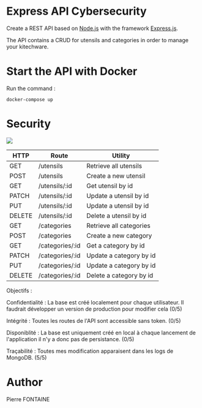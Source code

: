 # Express API Cybersecurity

Create a REST API based on [Node.js](https://nodejs.org/en/) with the framework [Express.js](https://expressjs.com/fr/).

The API contains a CRUD for utensils and categories in order to manage your kitechware.


# Start the API with Docker
Run the command : 

`docker-compose up`

# Security

[![](https://mermaid.ink/img/eyJjb2RlIjoiZ3JhcGggTFJcbiAgICBBKC91dGVuc2lscykgLS0-XG4gICAgQih1dGVuc2lscykgLS0-IEdcbiAgICBDKC91dGVuc2lscy86aWQpIC0tPiBCXG4gICAgRCgvY2F0ZWdvcmllcykgLS0-IEZcbiAgICBFKC9jYXRlZ29yaWVzLzppZCktLT4gRlxuICAgIEYoY2F0ZWdvcmllcykgLS0-IEdcbiAgICBHWyhNb25nb0RCKV1cbiIsIm1lcm1haWQiOnt9LCJ1cGRhdGVFZGl0b3IiOmZhbHNlfQ)](https://mermaid-js.github.io/mermaid-live-editor/#/edit/eyJjb2RlIjoiZ3JhcGggTFJcbiAgICBBKC91dGVuc2lscykgLS0-XG4gICAgQih1dGVuc2lscykgLS0-IEdcbiAgICBDKC91dGVuc2lscy86aWQpIC0tPiBCXG4gICAgRCgvY2F0ZWdvcmllcykgLS0-IEZcbiAgICBFKC9jYXRlZ29yaWVzLzppZCktLT4gRlxuICAgIEYoY2F0ZWdvcmllcykgLS0-IEdcbiAgICBHWyhNb25nb0RCKV1cbiIsIm1lcm1haWQiOnt9LCJ1cGRhdGVFZGl0b3IiOmZhbHNlfQ)

| HTTP   | Route           | Utility                  |
|--------|-----------------|--------------------------|
| GET    | /utensils       | Retrieve all utensils    |
| POST   | /utensils       | Create a new utensil     |
| GET    | /utensils/:id   | Get utensil by id        |
| PATCH  | /utensils/:id   | Update a utensil by id   |
| PUT    | /utensils/:id   | Update a utensil by id   |
| DELETE | /utensils/:id   | Delete a utensil by id   |
| GET    | /categories     | Retrieve all categories  |
| POST   | /categories     | Create a new category    |
| GET    | /categories/:id | Get a category by id     |
| PATCH  | /categories/:id | Update a category by id  |
| PUT    | /categories/:id | Update a category by id  |
| DELETE | /categories/:id | Delete a category by id  |

Objectifs : 

Confidentialité : La base est créé localement pour chaque utilisateur. Il faudrait développer un version de production pour modifier cela (0/5)

Intégrité : Toutes les routes de l'API sont accessible sans token. (0/5)

Disponiblité : La base est uniquement créé en local à chaque lancement de l'application il n'y a donc pas de persistance. (0/5)

Traçabilité : Toutes mes modification apparaisent dans les logs de MongoDB. (5/5)

# Author

Pierre FONTAINE
